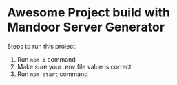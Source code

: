 # Awesome Project build with Mandoor Server Generator

Steps to run this project:

1. Run `npm i` command
2. Make sure your .env file value is correct
3. Run `npm start` command
